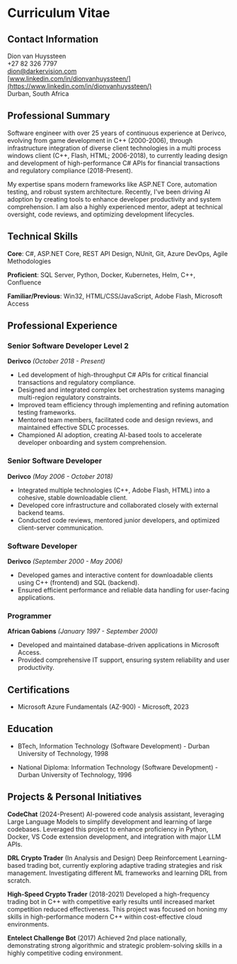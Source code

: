 # Curriculum Vitae

## Contact Information

Dion van Huyssteen  
+27 82 326 7797  
dion@darkervision.com  
[www.linkedin.com/in/dionvanhuyssteen/](https://www.linkedin.com/in/dionvanhuyssteen/)  
Durban, South Africa  

## Professional Summary

Software engineer with over 25 years of continuous experience at Derivco, evolving from game development in C++ (2000-2006), through infrastructure integration of diverse client technologies in a multi process windows client (C++, Flash, HTML; 2006-2018), to currently leading design and development of high-performance C# APIs for financial transactions and regulatory compliance (2018-Present).

My expertise spans modern frameworks like ASP.NET Core, automation testing, and robust system architecture. Recently, I've been driving AI adoption by creating tools to enhance developer productivity and system comprehension. I am also a highly experienced mentor, adept at technical oversight, code reviews, and optimizing development lifecycles.

## Technical Skills
**Core**: C#, ASP.NET Core, REST API Design, NUnit, Git, Azure DevOps, Agile Methodologies

**Proficient**: SQL Server, Python, Docker, Kubernetes, Helm, C++, Confluence

**Familiar/Previous**: Win32, HTML/CSS/JavaScript, Adobe Flash, Microsoft Access

## Professional Experience

### Senior Software Developer Level 2
**Derivco** *(October 2018 - Present)*

- Led development of high-throughput C# APIs for critical financial transactions and regulatory compliance.
- Designed and integrated complex bet orchestration systems managing multi-region regulatory constraints.
- Improved team efficiency through implementing and refining automation testing frameworks.
- Mentored team members, facilitated code and design reviews, and maintained effective SDLC processes.
- Championed AI adoption, creating AI-based tools to accelerate developer onboarding and system comprehension.

### Senior Software Developer
**Derivco** *(May 2006 - October 2018)*

- Integrated multiple technologies (C++, Adobe Flash, HTML) into a cohesive, stable downloadable client.
- Developed core infrastructure and collaborated closely with external backend teams.
- Conducted code reviews, mentored junior developers, and optimized client-server communication.

### Software Developer
**Derivco** *(September 2000 - May 2006)*

- Developed games and interactive content for downloadable clients using C++ (frontend) and SQL (backend).
- Ensured efficient performance and reliable data handling for user-facing applications.

### Programmer
**African Gabions** *(January 1997 - September 2000)*

- Developed and maintained database-driven applications in Microsoft Access.
- Provided comprehensive IT support, ensuring system reliability and user productivity.

## Certifications

- Microsoft Azure Fundamentals (AZ-900) - Microsoft, 2023

## Education

- BTech, Information Technology (Software Development) - Durban University of Technology, 1998

- National Diploma: Information Technology (Software Development) - Durban University of Technology, 1996

## Projects & Personal Initiatives

**CodeChat** (2024-Present)
AI-powered code analysis assistant, leveraging Large Language Models to simplify development and learning of large codebases. Leveraged this project to enhance proficiency in Python, Docker, VS Code extension development, and integration with major LLM APIs.

**DRL Crypto Trader** (In Analysis and Design)
Deep Reinforcement Learning-based trading bot, currently exploring adaptive trading strategies and risk management. Investigating different ML frameworks and learning DRL from scratch.

**High-Speed Crypto Trader** (2018-2021)
Developed a high-frequency trading bot in C++ with competitive early results until increased market competition reduced effectiveness. This project was focused on honing my skills in high-performance modern C++ within cost-effective cloud environments.

**Entelect Challenge Bot** (2017)
Achieved 2nd place nationally, demonstrating strong algorithmic and strategic problem-solving skills in a highly competitive coding environment.
